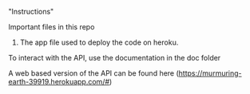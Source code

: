 "Instructions" 

Important files in this repo
1. The app file used to deploy the code on heroku.

To interact with the API, use the documentation in the doc folder

A web based version of the API can be found here (https://murmuring-earth-39919.herokuapp.com/#)
